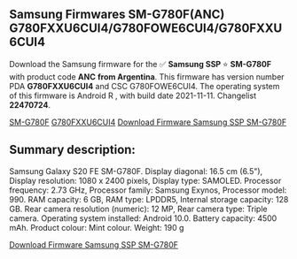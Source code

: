 <h2>Samsung Firmwares SM-G780F(ANC) G780FXXU6CUI4/G780FOWE6CUI4/G780FXXU6CUI4</h2>
Download the Samsung firmware for the ✅ <strong>Samsung SSP </strong> ⭐ <strong>SM-G780F</strong> with product code <strong>ANC</strong> <strong> from Argentina</strong>. This firmware has version number PDA <strong>G780FXXU6CUI4</strong> and CSC G780FOWE6CUI4. The operating system of this firmware is Android R , with build date 2021-11-11. Changelist <strong>22470724</strong>.


[SM-G780F](https://samfirm.shop/samsung/model/SM-G780F)
[G780FXXU6CUI4](https://samfirm.shop/samsung/pda/G780FXXU6CUI4)
[Download Firmware Samsung SSP SM-G780F](https://samfirm.shop/samsung/firmware/473862)
<h2>Summary description:</h2>
<p>Samsung Galaxy S20 FE SM-G780F. Display diagonal: 16.5 cm (6.5"), Display resolution: 1080 x 2400 pixels, Display type: SAMOLED. Processor frequency: 2.73 GHz, Processor family: Samsung Exynos, Processor model: 990. RAM capacity: 6 GB, RAM type: LPDDR5, Internal storage capacity: 128 GB. Rear camera resolution (numeric): 12 MP, Rear camera type: Triple camera. Operating system installed: Android 10.0. Battery capacity: 4500 mAh. Product colour: Mint colour. Weight: 190 g</p>


[Download Firmware Samsung SSP SM-G780F](https://samfirm.shop/samsung/firmware/473862)
